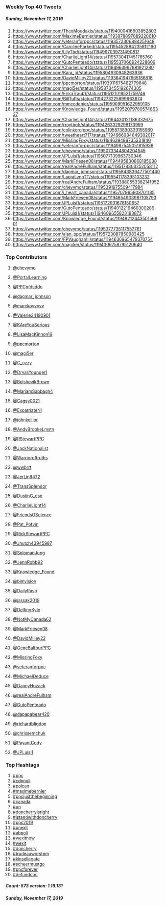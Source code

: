 ### Weekly Top 40 Tweets
##### Sunday, November 17, 2019
 1) https://www.twitter.com/TheoMoudakis/status/1194000416603852803
 2) https://www.twitter.com/MaximeBernier/status/1193878897089220610
 3) https://www.twitter.com/veteranforppc/status/1193572306884251648
 4) https://www.twitter.com/CarolineParked/status/1195452884235612160
 5) https://www.twitter.com/LilyTbd/status/1194997039731490817
 6) https://www.twitter.com/CharlieLight14/status/1195730417451765760
 7) https://www.twitter.com/GutoPenteado/status/1195537066924228609
 8) https://www.twitter.com/CharlieLight14/status/1194963997981921280
 9) https://www.twitter.com/Kara_jd/status/1195804930948263936
10) https://www.twitter.com/DavidMilley22/status/1193641947665186818
11) https://www.twitter.com/ppcmorton/status/1193911675482779648
12) https://www.twitter.com/magi5er/status/1195873455192674305
13) https://www.twitter.com/ErikaTraub1/status/1195121018521759746
14) https://www.twitter.com/BillTufts/status/1194273225699663874
15) https://www.twitter.com/mmccdenier/status/1195909951622959105
16) https://www.twitter.com/Knowledge_Found/status/1195207978057486337
17) https://www.twitter.com/CharlieLight14/status/1194430121186332675
18) https://www.twitter.com/rroytboh/status/1194263329298173959
19) https://www.twitter.com/colinkorolppc/status/1195873890339155969
20) https://www.twitter.com/tweetheart717/status/1194966984649302017
21) https://www.twitter.com/MissingFoxy/status/1194639489735331840
22) https://www.twitter.com/veteranforppc/status/1194987545051815936
23) https://www.twitter.com/chevymo/status/1195073344804204545
24) https://www.twitter.com/JPLuisi1/status/1195077109963730946
25) https://www.twitter.com/MarkFriesen08/status/1194495830868185088
26) https://www.twitter.com/realAndreFulham/status/1195178303252058112
27) https://www.twitter.com/dagmar_johnson/status/1195843836477501440
28) https://www.twitter.com/LauraLynnTT/status/1195541178395103232
29) https://www.twitter.com/realAndreFulham/status/1193880553382141952
30) https://www.twitter.com/chevymo/status/1195391975509417984
31) https://www.twitter.com/i_heart_canada/status/1195707965908701185
32) https://www.twitter.com/MarkFriesen08/status/1194654903987105793
33) https://www.twitter.com/JPLuisi1/status/1195172931678150657
34) https://www.twitter.com/GutoPenteado/status/1194012216460300289
35) https://www.twitter.com/JPLuisi1/status/1194609655823183872
36) https://www.twitter.com/Knowledge_Found/status/1194821244350156801
37) https://www.twitter.com/chevymo/status/1195377735117557761
38) https://www.twitter.com/alan_ppc/status/1195723087850983425
39) https://www.twitter.com/FPVaughanIII/status/1194630965479370754
40) https://www.twitter.com/magi5er/status/1194306758795120640

### Top Contributors
  1) [@chevymo](https://www.twitter.com/chevymo)
  2) [@PortalLearning](https://www.twitter.com/PortalLearning)
  3) [@PPCpfdsddo](https://www.twitter.com/PPCpfdsddo)
  4) [@dagmar_johnson](https://www.twitter.com/dagmar_johnson)
  5) [@marckovvvvv](https://www.twitter.com/marckovvvvv)
  6) [@Valerie24190901](https://www.twitter.com/Valerie24190901)
  7) [@KAreYouSerious](https://www.twitter.com/KAreYouSerious)
  8) [@LisaMacKinnon16](https://www.twitter.com/LisaMacKinnon16)
  9) [@ppcmorton](https://www.twitter.com/ppcmorton)
 10) [@magi5er](https://www.twitter.com/magi5er)

 11) [@G_ozzy](https://www.twitter.com/G_ozzy)
 12) [@DryasYounger1](https://www.twitter.com/DryasYounger1)
 13) [@BolshevikBrown](https://www.twitter.com/BolshevikBrown)
 14) [@MariamSabbagh4](https://www.twitter.com/MariamSabbagh4)
 15) [@Cagsy0021](https://www.twitter.com/Cagsy0021)
 16) [@ExpatriateNl](https://www.twitter.com/ExpatriateNl)
 17) [@johnkeillor](https://www.twitter.com/johnkeillor)
 18) [@AndyBrookeLmstn](https://www.twitter.com/AndyBrookeLmstn)
 19) [@RStewartPPC](https://www.twitter.com/RStewartPPC)
 20) [@JackNationalist](https://www.twitter.com/JackNationalist)

 21) [@Warrioroftruths](https://www.twitter.com/Warrioroftruths)
 22) [@wwbrrt](https://www.twitter.com/wwbrrt)
 23) [@JerLin8472](https://www.twitter.com/JerLin8472)
 24) [@TransSplendor](https://www.twitter.com/TransSplendor)
 25) [@DustinG_esq](https://www.twitter.com/DustinG_esq)
 26) [@CharlieLight14](https://www.twitter.com/CharlieLight14)
 27) [@FriendsOScience](https://www.twitter.com/FriendsOScience)
 28) [@Pat_Potvin](https://www.twitter.com/Pat_Potvin)
 29) [@RickStewartPPC](https://www.twitter.com/RickStewartPPC)
 30) [@Jhutch43945987](https://www.twitter.com/Jhutch43945987)

 31) [@SolomanJung](https://www.twitter.com/SolomanJung)
 32) [@JennRobb92](https://www.twitter.com/JennRobb92)
 33) [@Knowledge_Found](https://www.twitter.com/Knowledge_Found)
 34) [@bimvision](https://www.twitter.com/bimvision)
 35) [@DailyRasp](https://www.twitter.com/DailyRasp)
 36) [@jassak2019](https://www.twitter.com/jassak2019)
 37) [@DelfingKyle](https://www.twitter.com/DelfingKyle)
 38) [@NotMyCanada62](https://www.twitter.com/NotMyCanada62)
 39) [@MarkFriesen08](https://www.twitter.com/MarkFriesen08)
 40) [@DavidMilley22](https://www.twitter.com/DavidMilley22)

 41) [@GeneBalfourPPC](https://www.twitter.com/GeneBalfourPPC)
 42) [@MissingFoxy](https://www.twitter.com/MissingFoxy)
 43) [@veteranforppc](https://www.twitter.com/veteranforppc)
 44) [@MichaelDeduce](https://www.twitter.com/MichaelDeduce)
 45) [@DannyHozack](https://www.twitter.com/DannyHozack)
 46) [@realAndreFulham](https://www.twitter.com/realAndreFulham)
 47) [@GutoPenteado](https://www.twitter.com/GutoPenteado)
 48) [@dapapabear420](https://www.twitter.com/dapapabear420)
 49) [@richardbligdon](https://www.twitter.com/richardbligdon)
 50) [@chrissemchuk](https://www.twitter.com/chrissemchuk)

 51) [@PayantCody](https://www.twitter.com/PayantCody)
 52) [@JPLuisi1](https://www.twitter.com/JPLuisi1)


### Top Hashtags

  1) [#ppc](https://www.twitter.com/hashtag/ppc)
  2) [#cdnpoli](https://www.twitter.com/hashtag/cdnpoli)
  3) [#polcan](https://www.twitter.com/hashtag/polcan)
  4) [#maximebernier](https://www.twitter.com/hashtag/maximebernier)
  5) [#ppcjustthebeginning](https://www.twitter.com/hashtag/ppcjustthebeginning)
  6) [#canada](https://www.twitter.com/hashtag/canada)
  7) [#un](https://www.twitter.com/hashtag/un)
  8) [#doncherryisright](https://www.twitter.com/hashtag/doncherryisright)
  9) [#istandwithdoncherry](https://www.twitter.com/hashtag/istandwithdoncherry)
 10) [#ppc2019](https://www.twitter.com/hashtag/ppc2019)
 11) [#unexit](https://www.twitter.com/hashtag/unexit)
 12) [#abpoli](https://www.twitter.com/hashtag/abpoli)
 13) [#wexitnow](https://www.twitter.com/hashtag/wexitnow)
 14) [#wexit](https://www.twitter.com/hashtag/wexit)
 15) [#doncherry](https://www.twitter.com/hashtag/doncherry)
 16) [#trudeauworstpm](https://www.twitter.com/hashtag/trudeauworstpm)
 17) [#kinsellagate](https://www.twitter.com/hashtag/kinsellagate)
 18) [#scheermustgo](https://www.twitter.com/hashtag/scheermustgo)
 19) [#ppcforever](https://www.twitter.com/hashtag/ppcforever)
 20) [#defundcbc](https://www.twitter.com/hashtag/defundcbc)

##### Count: 573	version: 1.19.131
##### Sunday, November 17, 2019

